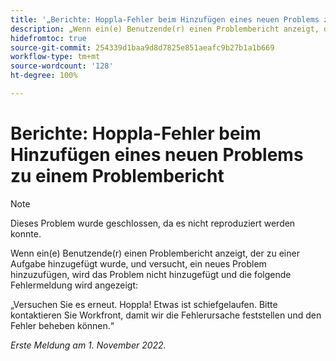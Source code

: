 ```yaml
---
title: '„Berichte: Hoppla-Fehler beim Hinzufügen eines neuen Problems zu einem Problembericht“'
description: „Wenn ein(e) Benutzende(r) einen Problembericht anzeigt, der zu einer Aufgabe hinzugefügt wurde, und versucht, ein neues Problem hinzuzufügen, wird das Problem nicht hinzugefügt und eine Fehlermeldung wird angezeigt.“
hidefromtoc: true
source-git-commit: 254339d1baa9d8d7825e851aeafc9b27b1a1b669
workflow-type: tm+mt
source-wordcount: '128'
ht-degree: 100%

---
```



# Berichte: Hoppla-Fehler beim Hinzufügen eines neuen Problems zu einem Problembericht

>[!NOTE]
>
>Dieses Problem wurde geschlossen, da es nicht reproduziert werden konnte.

Wenn ein(e) Benutzende(r) einen Problembericht anzeigt, der zu einer Aufgabe hinzugefügt wurde, und versucht, ein neues Problem hinzuzufügen, wird das Problem nicht hinzugefügt und die folgende Fehlermeldung wird angezeigt:

„Versuchen Sie es erneut. Hoppla! Etwas ist schiefgelaufen. Bitte kontaktieren Sie Workfront, damit wir die Fehlerursache feststellen und den Fehler beheben können.“

_Erste Meldung am 1. November 2022._

